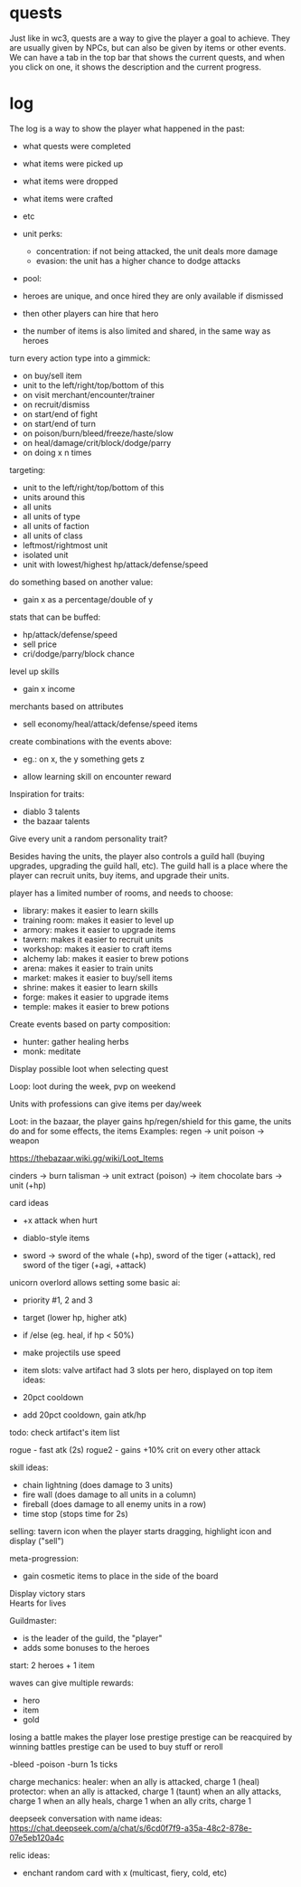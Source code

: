 # quests

Just like in wc3, quests are a way to give the player a goal to achieve. They
are usually given by NPCs, but can also be given by items or other events. We
can have a tab in the top bar that shows the current quests, and when you click
on one, it shows the description and the current progress.

# log

The log is a way to show the player what happened in the past:

- what quests were completed
- what items were picked up
- what items were dropped
- what items were crafted
- etc

- unit perks:
  - concentration: if not being attacked, the unit deals more damage
  - evasion: the unit has a higher chance to dodge attacks

- pool:
- heroes are unique, and once hired they are only available if dismissed
- then other players can hire that hero
- the number of items is also limited and shared, in the same way as heroes

turn every action type into a gimmick:

- on buy/sell item
- unit to the left/right/top/bottom of this
- on visit merchant/encounter/trainer
- on recruit/dismiss
- on start/end of fight
- on start/end of turn
- on poison/burn/bleed/freeze/haste/slow
- on heal/damage/crit/block/dodge/parry
- on doing x n times

targeting:

- unit to the left/right/top/bottom of this
- units around this
- all units
- all units of type
- all units of faction
- all units of class
- leftmost/rightmost unit
- isolated unit
- unit with lowest/highest hp/attack/defense/speed

do something based on another value:

- gain x as a percentage/double of y

stats that can be buffed:

- hp/attack/defense/speed
- sell price
- cri/dodge/parry/block chance

level up skills

- gain x income

merchants based on attributes

- sell economy/heal/attack/defense/speed items

create combinations with the events above:

- eg.: on x, the y something gets z

- allow learning skill on encounter reward

Inspiration for traits:

- diablo 3 talents
- the bazaar talents

Give every unit a random personality trait?

Besides having the units, the player also controls a guild hall (buying
upgrades, upgrading the guild hall, etc). The guild hall is a place where the
player can recruit units, buy items, and upgrade their units.

player has a limited number of rooms, and needs to choose:

- library: makes it easier to learn skills
- training room: makes it easier to level up
- armory: makes it easier to upgrade items
- tavern: makes it easier to recruit units
- workshop: makes it easier to craft items
- alchemy lab: makes it easier to brew potions
- arena: makes it easier to train units
- market: makes it easier to buy/sell items
- shrine: makes it easier to learn skills
- forge: makes it easier to upgrade items
- temple: makes it easier to brew potions

Create events based on party composition:

- hunter: gather healing herbs
- monk: meditate

Display possible loot when selecting quest

Loop: loot during the week, pvp on weekend

Units with professions can give items per day/week

Loot: in the bazaar, the player gains hp/regen/shield
for this game, the units do
and for some effects, the items
Examples:
regen -> unit
poison -> weapon

https://thebazaar.wiki.gg/wiki/Loot_Items

cinders -> burn
talisman -> unit
extract (poison) -> item
chocolate bars -> unit (+hp)

card ideas
- +x attack when hurt


- diablo-style items
- sword -> sword of the whale (+hp), sword of the tiger (+attack), red sword of the tiger (+agi, +attack)

unicorn overlord allows setting some basic ai:
- priority #1, 2 and 3
- target (lower hp, higher atk)
- if /else (eg. heal, if hp < 50%)

- make projectils use speed

- item slots: valve artifact had 3 slots per hero, displayed on top
item ideas:
- 20pct cooldown
- add 20pct cooldown, gain atk/hp

todo: check artifact's item list

rogue - fast atk (2s)
rogue2 - gains +10% crit on every other attack

skill ideas:
- chain lightning (does damage to 3 units)
- fire wall (does damage to all units in a column)
- fireball (does damage to all enemy units in a row)
- time stop (stops time for 2s)

selling: tavern icon
when the player starts dragging, highlight icon and display ("sell")

meta-progression:
- gain cosmetic items to place in the side of the board

Display victory stars  
Hearts for lives


Guildmaster:
- is the leader of the guild, the "player"
- adds some bonuses to the heroes


start: 2 heroes + 1 item

waves can give multiple rewards:
- hero
- item
- gold

losing a battle makes the player lose prestige
prestige can be reacquired by winning battles
prestige can be used to buy stuff or reroll

-bleed
-poison
-burn
1s ticks


charge mechanics:
healer: when an ally is attacked, charge 1 (heal)
protector: when an ally is attacked, charge 1 (taunt)
when an ally attacks, charge 1
when an ally heals, charge 1
when an ally crits, charge 1

deepseek conversation with name ideas:
https://chat.deepseek.com/a/chat/s/6cd0f7f9-a35a-48c2-878e-07e5eb120a4c

relic ideas:
- enchant random card with x (multicast, fiery, cold, etc)